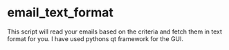 # email_text_format

This script will read your emails based on the criteria and fetch them in text format for you. I have used pythons qt framework for the GUI.
